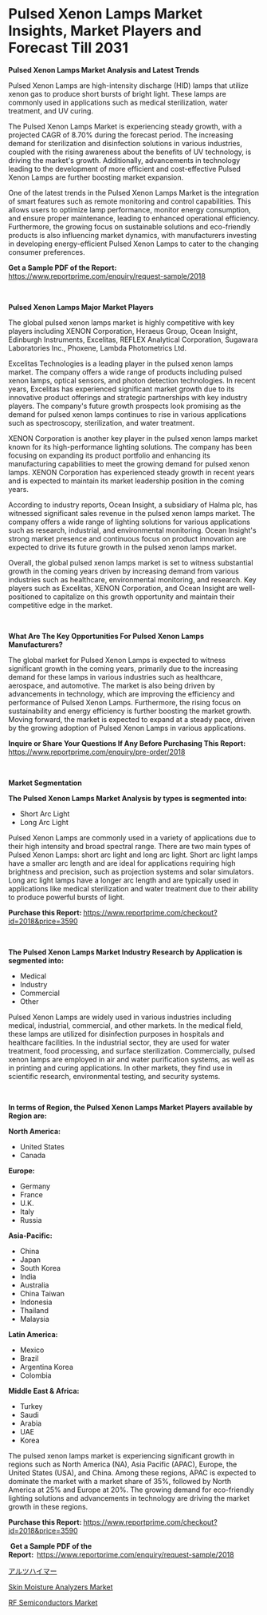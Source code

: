<p><h1>Pulsed Xenon Lamps Market Insights, Market Players and Forecast Till 2031</h1></p><p><strong>Pulsed Xenon Lamps Market Analysis and Latest Trends</strong></p>
<p><p>Pulsed Xenon Lamps are high-intensity discharge (HID) lamps that utilize xenon gas to produce short bursts of bright light. These lamps are commonly used in applications such as medical sterilization, water treatment, and UV curing.</p><p>The Pulsed Xenon Lamps Market is experiencing steady growth, with a projected CAGR of 8.70% during the forecast period. The increasing demand for sterilization and disinfection solutions in various industries, coupled with the rising awareness about the benefits of UV technology, is driving the market's growth. Additionally, advancements in technology leading to the development of more efficient and cost-effective Pulsed Xenon Lamps are further boosting market expansion.</p><p>One of the latest trends in the Pulsed Xenon Lamps Market is the integration of smart features such as remote monitoring and control capabilities. This allows users to optimize lamp performance, monitor energy consumption, and ensure proper maintenance, leading to enhanced operational efficiency. Furthermore, the growing focus on sustainable solutions and eco-friendly products is also influencing market dynamics, with manufacturers investing in developing energy-efficient Pulsed Xenon Lamps to cater to the changing consumer preferences.</p></p>
<p><strong>Get a Sample PDF of the Report:&nbsp;</strong> <a href="https://www.reportprime.com/enquiry/request-sample/2018">https://www.reportprime.com/enquiry/request-sample/2018</a></p>
<p>&nbsp;</p>
<p><strong>Pulsed Xenon Lamps Major Market Players</strong></p>
<p><p>The global pulsed xenon lamps market is highly competitive with key players including XENON Corporation, Heraeus Group, Ocean Insight, Edinburgh Instruments, Excelitas, REFLEX Analytical Corporation, Sugawara Laboratories Inc., Phoxene, Lambda Photometrics Ltd.</p><p>Excelitas Technologies is a leading player in the pulsed xenon lamps market. The company offers a wide range of products including pulsed xenon lamps, optical sensors, and photon detection technologies. In recent years, Excelitas has experienced significant market growth due to its innovative product offerings and strategic partnerships with key industry players. The company's future growth prospects look promising as the demand for pulsed xenon lamps continues to rise in various applications such as spectroscopy, sterilization, and water treatment.</p><p>XENON Corporation is another key player in the pulsed xenon lamps market known for its high-performance lighting solutions. The company has been focusing on expanding its product portfolio and enhancing its manufacturing capabilities to meet the growing demand for pulsed xenon lamps. XENON Corporation has experienced steady growth in recent years and is expected to maintain its market leadership position in the coming years.</p><p>According to industry reports, Ocean Insight, a subsidiary of Halma plc, has witnessed significant sales revenue in the pulsed xenon lamps market. The company offers a wide range of lighting solutions for various applications such as research, industrial, and environmental monitoring. Ocean Insight's strong market presence and continuous focus on product innovation are expected to drive its future growth in the pulsed xenon lamps market.</p><p>Overall, the global pulsed xenon lamps market is set to witness substantial growth in the coming years driven by increasing demand from various industries such as healthcare, environmental monitoring, and research. Key players such as Excelitas, XENON Corporation, and Ocean Insight are well-positioned to capitalize on this growth opportunity and maintain their competitive edge in the market.</p></p>
<p>&nbsp;</p>
<p><strong>What Are The Key Opportunities For Pulsed Xenon Lamps Manufacturers?</strong></p>
<p><p>The global market for Pulsed Xenon Lamps is expected to witness significant growth in the coming years, primarily due to the increasing demand for these lamps in various industries such as healthcare, aerospace, and automotive. The market is also being driven by advancements in technology, which are improving the efficiency and performance of Pulsed Xenon Lamps. Furthermore, the rising focus on sustainability and energy efficiency is further boosting the market growth. Moving forward, the market is expected to expand at a steady pace, driven by the growing adoption of Pulsed Xenon Lamps in various applications.</p></p>
<p><strong>Inquire or Share Your Questions If Any Before Purchasing This Report:</strong> <a href="https://www.reportprime.com/enquiry/pre-order/2018">https://www.reportprime.com/enquiry/pre-order/2018</a></p>
<p>&nbsp;</p>
<p><strong>Market Segmentation</strong></p>
<p><strong>The Pulsed Xenon Lamps Market Analysis by types is segmented into:</strong></p>
<p><ul><li>Short Arc Light</li><li>Long Arc Light</li></ul></p>
<p><p>Pulsed Xenon Lamps are commonly used in a variety of applications due to their high intensity and broad spectral range. There are two main types of Pulsed Xenon Lamps: short arc light and long arc light. Short arc light lamps have a smaller arc length and are ideal for applications requiring high brightness and precision, such as projection systems and solar simulators. Long arc light lamps have a longer arc length and are typically used in applications like medical sterilization and water treatment due to their ability to produce powerful bursts of light.</p></p>
<p><strong>Purchase this Report:&nbsp;</strong><a href="https://www.reportprime.com/checkout?id=2018&price=3590">https://www.reportprime.com/checkout?id=2018&price=3590</a></p>
<p>&nbsp;</p>
<p><strong>The Pulsed Xenon Lamps Market Industry Research by Application is segmented into:</strong></p>
<p><ul><li>Medical</li><li>Industry</li><li>Commercial</li><li>Other</li></ul></p>
<p><p>Pulsed Xenon Lamps are widely used in various industries including medical, industrial, commercial, and other markets. In the medical field, these lamps are utilized for disinfection purposes in hospitals and healthcare facilities. In the industrial sector, they are used for water treatment, food processing, and surface sterilization. Commercially, pulsed xenon lamps are employed in air and water purification systems, as well as in printing and curing applications. In other markets, they find use in scientific research, environmental testing, and security systems.</p></p>
<p>&nbsp;</p>
<p><strong>In terms of Region, the Pulsed Xenon Lamps Market Players available by Region are:</strong></p>
<p>
    <p> <strong> North America: </strong>
        <ul>
            <li>United States</li>
            <li>Canada</li>
        </ul>
        </p> 
    <p> <strong> Europe: </strong>
        <ul>
            <li>Germany</li>
            <li>France</li>
            <li>U.K.</li>
            <li>Italy</li>
            <li>Russia</li>
        </ul>
        </p> 
    <p> <strong> Asia-Pacific: </strong>
        <ul>
            <li>China</li>
            <li>Japan</li>
            <li>South Korea</li>
            <li>India</li>
            <li>Australia</li>
            <li>China Taiwan</li>
            <li>Indonesia</li>
            <li>Thailand</li>
            <li>Malaysia</li>
        </ul>
        </p> 
    <p> <strong> Latin America: </strong>
        <ul>
            <li>Mexico</li>
            <li>Brazil</li>
            <li>Argentina Korea</li>
            <li>Colombia</li>
        </ul>
        </p> 
    <p> <strong> Middle East & Africa: </strong>
        <ul>
            <li>Turkey</li>
            <li>Saudi</li>
            <li>Arabia</li>
            <li>UAE</li>
            <li>Korea</li>
        </ul>
    </p>
    </p>
<p><p>The pulsed xenon lamps market is experiencing significant growth in regions such as North America (NA), Asia Pacific (APAC), Europe, the United States (USA), and China. Among these regions, APAC is expected to dominate the market with a market share of 35%, followed by North America at 25% and Europe at 20%. The growing demand for eco-friendly lighting solutions and advancements in technology are driving the market growth in these regions.</p></p>
<p><strong>Purchase this Report: </strong><a href="https://www.reportprime.com/checkout?id=2018&price=3590">https://www.reportprime.com/checkout?id=2018&price=3590</a></p>
<p>&nbsp;<strong>Get a Sample PDF of the Report:&nbsp;&nbsp;</strong><a href="https://www.reportprime.com/enquiry/request-sample/2018">https://www.reportprime.com/enquiry/request-sample/2018</a></p>
<p><strong></strong></p>
<p><p><a href="https://github.com/one-cool-chick/Market-Research-Report-List-1/blob/main/487946910981.md">アルツハイマー</a></p><p><a href="https://github.com/dimitrishawkinswaynenp91rgz/Market-Research-Report-List-2/blob/main/skin-moisture-analyzers-market.md">Skin Moisture Analyzers Market</a></p><p><a href="https://github.com/changoleonlaverguenzanoexiste/Market-Research-Report-List-2/blob/main/rf-semiconductors-market.md">RF Semiconductors Market</a></p></p>